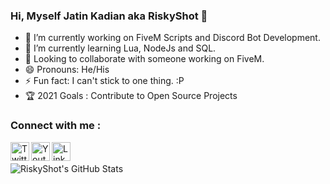 ### Hi, Myself Jatin Kadian aka RiskyShot 👋

- 🔭 I’m currently working on FiveM Scripts and Discord Bot Development.
- 🌱 I’m currently learning Lua, NodeJs and SQL.
- 🤝 Looking to collaborate with someone working on FiveM.
- 😄 Pronouns: He/His
- ⚡ Fun fact: I can't stick to one thing. :P
- 🏆 2021 Goals : Contribute to Open Source Projects

### Connect with me :

[<img align="left" alt="Twitter" width="30px" src="https://www.svgrepo.com/show/126780/twitter.svg" />][twitter]
[<img align="left" alt="Youtube" width="30px" src="https://www.svgrepo.com/show/126753/youtube.svg" />][youtube]
[<img align="left" alt="Linkedin" width="30px" src="https://www.svgrepo.com/show/138936/linkedin.svg" />][linkedin]

<br />
<br />
  
<img align="left" alt="RiskyShot's GitHub Stats" src="https://github-readme-stats.codestackr.vercel.app/api?username=Risky-Shot&show_icons=true&hide_border=true" />


[twitter]: https://twitter.com/JatinKadian
[youtube]: https://www.youtube.com/channel/UCMq7s6Gh-E0o_Ir2iGbGuZg
[linkedin]: https://www.linkedin.com/in/jatin-kadian-374ab710a/
